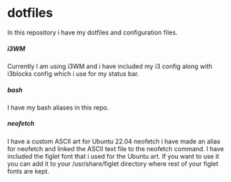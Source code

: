 # dotfiles
In this repository i have my dotfiles and configuration files. 
##### i3WM
Currently I am using i3WM and i have included my i3 config along with i3blocks config which i use for my status bar.
##### bash
I have my bash aliases in this repo.
##### neofetch
I have a custom ASCII art for Ubuntu 22.04 neofetch i have made an alias for neofetch and linked the ASCII text file to the neofetch command. I have included the figlet font that i used for the Ubuntu art. If you want to use it you can add it to your /usr/share/figlet directory where rest of your figlet fonts are kept.
